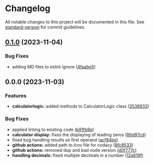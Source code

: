 # Changelog

All notable changes to this project will be documented in this file. See [standard-version](https://github.com/conventional-changelog/standard-version) for commit guidelines.

## [0.1.0](https://github.com/angelxmoreno/simple-calculator-logic/compare/v0.0.0...v0.1.0) (2023-11-04)


### Bug Fixes

* adding MD files to eslint ignore ([4faabe5](https://github.com/angelxmoreno/simple-calculator-logic/commit/4faabe549b99af0b4b917c01d993b68026e83f5d))

## 0.0.0 (2023-11-03)


### Features

* **calculatorlogic:** added methods to CalculatorLogic class ([3538933](https://github.com/angelxmoreno/simple-calculator-logic/commit/3538933cdd9e97431d967248cb903a9ca7338241))


### Bug Fixes

* applied linting to existing code ([b91fb9e](https://github.com/angelxmoreno/simple-calculator-logic/commit/b91fb9ed5cf2b996ccdd993f7fbdf06ead323891))
* **calculator display:** fixes the displaying of leading zeros ([86d97cd](https://github.com/angelxmoreno/simple-calculator-logic/commit/86d97cdb3c4d3faadb3860b6d74b95ff83f8354e))
* fixed bug handling results as first operand ([acf84be](https://github.com/angelxmoreno/simple-calculator-logic/commit/acf84bedce0f4ec03350fd1328ffaca36d77f29f))
* **github actions:** added path to lcov file for codacy ([8fc8533](https://github.com/angelxmoreno/simple-calculator-logic/commit/8fc85335948ac4306d53234985b8aa1cdf49c115))
* **github actions:** removed dup and bad node version ([d0f777c](https://github.com/angelxmoreno/simple-calculator-logic/commit/d0f777ccbdfd8f9e79d098f2a54f1ac9391eba50))
* **handling decimals:** fixed multiple decimals in a number ([12a619f](https://github.com/angelxmoreno/simple-calculator-logic/commit/12a619f67d0c4316a58d398fa81d6155c2e3accd))
